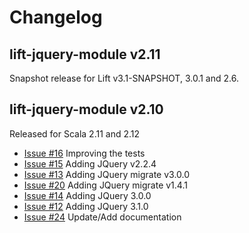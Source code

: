 # Changelog

## lift-jquery-module v2.11 

Snapshot release for Lift v3.1-SNAPSHOT, 3.0.1 and 2.6. 

## lift-jquery-module v2.10

Released for Scala 2.11 and 2.12

- [Issue #16](https://github.com/karma4u101/lift-jquery-module/issues/16) Improving the tests
- [Issue #15](https://github.com/karma4u101/lift-jquery-module/issues/15) Adding JQuery v2.2.4
- [Issue #13](https://github.com/karma4u101/lift-jquery-module/issues/13) Adding JQuery migrate v3.0.0
- [Issue #20](https://github.com/karma4u101/lift-jquery-module/issues/20) Adding JQuery migrate v1.4.1
- [Issue #14](https://github.com/karma4u101/lift-jquery-module/issues/14) Adding JQuery 3.0.0 
- [Issue #12](https://github.com/karma4u101/lift-jquery-module/issues/12) Adding JQuery 3.1.0
- [Issue #24](https://github.com/karma4u101/lift-jquery-module/issues/24) Update/Add documentation
